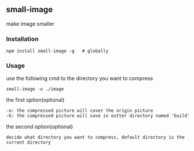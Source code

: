 ## small-image

make image smaller

### Installation

```
npm install small-image -g   # globally
```

### Usage
use the following cmd to the directory you want to compress
```
small-image -o ./image
```

the first option(optional)
```
-o: the compressed picture will cover the origin picture
-b: the compressed picture will save in outter directory named 'build'
```

the second option(optional)
```
decide what directory you want to compress, default directory is the current directory
```
